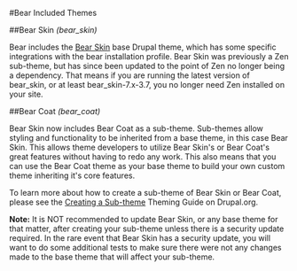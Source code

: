 #Bear Included Themes

##Bear Skin _(bear_skin)_

Bear includes the [Bear Skin](https://www.drupal.org/project/bear_skin) base Drupal theme, which has some specific integrations with the bear installation profile. Bear Skin was previously a Zen sub-theme, but has since been updated to the point of Zen no longer being a dependency. That means if you are running the latest version of bear_skin, or at least bear_skin-7.x-3.7, you no longer need Zen installed on your site.

##Bear Coat _(bear_coat)_

Bear Skin now includes Bear Coat as a sub-theme. Sub-themes allow styling and functionality to be inherited from a base theme, in this case Bear Skin. This allows theme developers to utilize Bear Skin's or Bear Coat's great features without having to redo any work. This also means that you can use the Bear Coat theme as your base theme to build your own custom theme inheriting it's core features.

To learn more about how to create a sub-theme of Bear Skin or Bear Coat, please see the [Creating a Sub-theme](https://www.drupal.org/node/225125) Theming Guide on Drupal.org.

**Note:** It is NOT recommended to update Bear Skin, or any base theme for that matter, after creating your sub-theme unless there is a security update required. In the rare event that Bear Skin has a security update, you will want to do some additional tests to make sure there were not any changes made to the base theme that will affect your sub-theme.